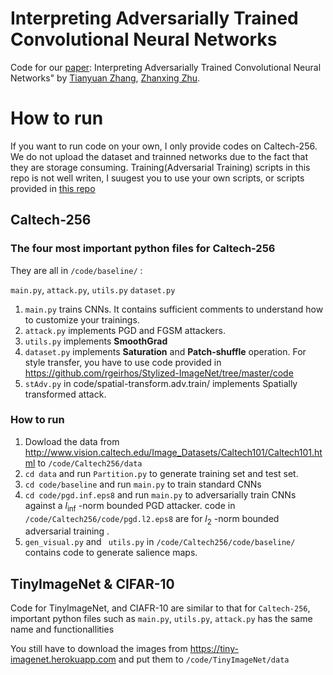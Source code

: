 # Interpreting Adversarially Trained Convolutional Neural Networks

Code for our [paper](https://arxiv.org/abs/1905.09797): Interpreting Adversarially Trained Convolutional Neural Networks" by [Tianyuan Zhang](http://tianyuanzhang.com), [Zhanxing Zhu](https://sites.google.com/view/zhanxingzhu).



# How to run
If you want to run code on your own, I only provide codes on Caltech-256.
We do not upload the dataset and trainned networks due to the fact that they are storage consuming.
Training(Adversarial Training) scripts in this repo is not well writen, I suugest you to use your own scripts, or scripts provided in [this repo](https://github.com/a1600012888/YOPO-You-Only-Propagate-Once)



## Caltech-256

### The four most important python files for Caltech-256

They are all in  `/code/baseline/` :

 `main.py`, `attack.py`, `utils.py` `dataset.py`

1. `main.py`  trains CNNs.  It contains sufficient comments to understand how to customize your trainings.
2. `attack.py` implements PGD and FGSM attackers.
3. `utils.py` implements **SmoothGrad** 
4. `dataset.py` implements **Saturation** and **Patch-shuffle** operation. For style transfer, you have to use code provided in https://github.com/rgeirhos/Stylized-ImageNet/tree/master/code
5. `stAdv.py` in code/spatial-transform.adv.train/ implements Spatially transformed attack.



### How to run

1. Dowload the data from  http://www.vision.caltech.edu/Image_Datasets/Caltech101/Caltech101.html to `/code/Caltech256/data`  
2. `cd data`   and run `Partition.py` to generate training set and test set.
3. `cd code/baseline` and run `main.py` to train standard CNNs
4.  `cd code/pgd.inf.eps8` and run `main.py` to adversarially train CNNs against a $l_{\inf}$ -norm bounded PGD attacker. code in `/code/Caltech256/code/pgd.l2.eps8`  are for $l_2$ -norm bounded adversarial training .
5.  `gen_visual.py` and ` utils.py` in  `/code/Caltech256/code/baseline/` contains code to generate salience maps.



## TinyImageNet & CIFAR-10

Code for TinyImageNet, and CIAFR-10 are similar to that for `Caltech-256`,  important python files such as `main.py`, `utils.py`, `attack.py` has the same name and functionallities

You still have to download the images from https://tiny-imagenet.herokuapp.com and put them to `/code/TinyImageNet/data`



   

